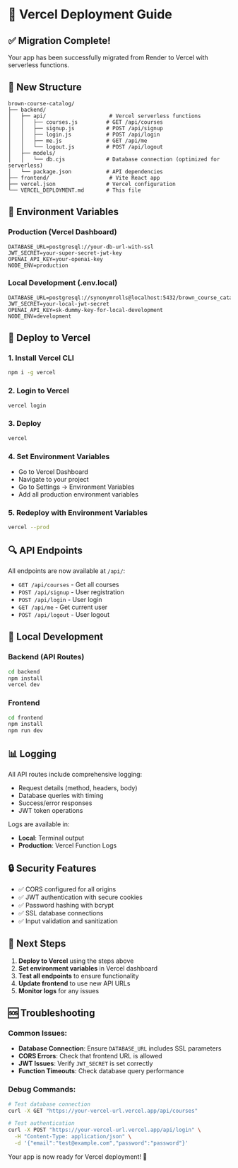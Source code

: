 # 🚀 Vercel Deployment Guide

## ✅ Migration Complete!

Your app has been successfully migrated from Render to Vercel with serverless functions.

## 📁 New Structure

```
brown-course-catalog/
├── backend/
│   ├── api/                    # Vercel serverless functions
│   │   ├── courses.js         # GET /api/courses
│   │   ├── signup.js          # POST /api/signup
│   │   ├── login.js           # POST /api/login
│   │   ├── me.js              # GET /api/me
│   │   └── logout.js          # POST /api/logout
│   ├── models/
│   │   └── db.cjs             # Database connection (optimized for serverless)
│   └── package.json           # API dependencies
├── frontend/                   # Vite React app
├── vercel.json                # Vercel configuration
└── VERCEL_DEPLOYMENT.md       # This file
```

## 🔧 Environment Variables

### Production (Vercel Dashboard)
```
DATABASE_URL=postgresql://your-db-url-with-ssl
JWT_SECRET=your-super-secret-jwt-key
OPENAI_API_KEY=your-openai-key
NODE_ENV=production
```

### Local Development (.env.local)
```
DATABASE_URL=postgresql://synonymrolls@localhost:5432/brown_course_catalog
JWT_SECRET=your-local-jwt-secret
OPENAI_API_KEY=sk-dummy-key-for-local-development
NODE_ENV=development
```

## 🚀 Deploy to Vercel

### 1. Install Vercel CLI
```bash
npm i -g vercel
```

### 2. Login to Vercel
```bash
vercel login
```

### 3. Deploy
```bash
vercel
```

### 4. Set Environment Variables
- Go to Vercel Dashboard
- Navigate to your project
- Go to Settings → Environment Variables
- Add all production environment variables

### 5. Redeploy with Environment Variables
```bash
vercel --prod
```

## 🔍 API Endpoints

All endpoints are now available at `/api/`:

- `GET /api/courses` - Get all courses
- `POST /api/signup` - User registration
- `POST /api/login` - User login
- `GET /api/me` - Get current user
- `POST /api/logout` - User logout

## 🧪 Local Development

### Backend (API Routes)
```bash
cd backend
npm install
vercel dev
```

### Frontend
```bash
cd frontend
npm install
npm run dev
```

## 📊 Logging

All API routes include comprehensive logging:
- Request details (method, headers, body)
- Database queries with timing
- Success/error responses
- JWT token operations

Logs are available in:
- **Local**: Terminal output
- **Production**: Vercel Function Logs

## 🔒 Security Features

- ✅ CORS configured for all origins
- ✅ JWT authentication with secure cookies
- ✅ Password hashing with bcrypt
- ✅ SSL database connections
- ✅ Input validation and sanitization

## 🎯 Next Steps

1. **Deploy to Vercel** using the steps above
2. **Set environment variables** in Vercel dashboard
3. **Test all endpoints** to ensure functionality
4. **Update frontend** to use new API URLs
5. **Monitor logs** for any issues

## 🆘 Troubleshooting

### Common Issues:
- **Database Connection**: Ensure `DATABASE_URL` includes SSL parameters
- **CORS Errors**: Check that frontend URL is allowed
- **JWT Issues**: Verify `JWT_SECRET` is set correctly
- **Function Timeouts**: Check database query performance

### Debug Commands:
```bash
# Test database connection
curl -X GET "https://your-vercel-url.vercel.app/api/courses"

# Test authentication
curl -X POST "https://your-vercel-url.vercel.app/api/login" \
  -H "Content-Type: application/json" \
  -d '{"email":"test@example.com","password":"password"}'
```

Your app is now ready for Vercel deployment! 🎉 